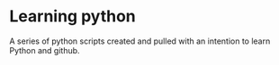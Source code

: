 # Learning python
A series of python scripts created and pulled with an intention to learn Python and github.
